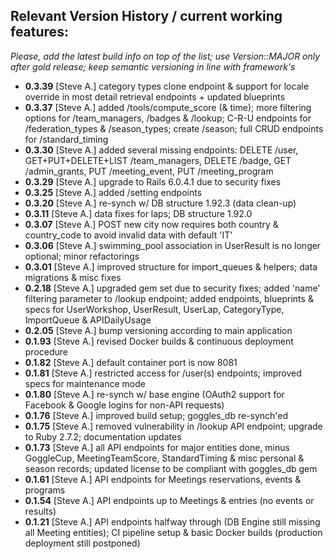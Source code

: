 ## Relevant Version History / current working features:

_Please, add the latest build info on top of the list; use Version::MAJOR only after gold release; keep semantic versioning in line with framework's_

- **0.3.39** [Steve A.] category types clone endpoint & support for locale override in most detail retrieval endpoints + updated blueprints
- **0.3.37** [Steve A.] added /tools/compute_score (& time); more filtering options for /team_managers, /badges & /lookup; C-R-U endpoints for /federation_types & /season_types; create /season; full CRUD endpoints for /standard_timing
- **0.3.30** [Steve A.] added several missing endpoints: DELETE /user, GET+PUT+DELETE+LIST /team_managers, DELETE /badge, GET /admin_grants,
PUT /meeting_event, PUT /meeting_program
- **0.3.29** [Steve A.] upgrade to Rails 6.0.4.1 due to security fixes
- **0.3.25** [Steve A.] added /setting endpoints
- **0.3.20** [Steve A.] re-synch w/ DB structure 1.92.3 (data clean-up)
- **0.3.11** [Steve A.] data fixes for laps; DB structure 1.92.0
- **0.3.07** [Steve A.] POST new city now requires both country & country_code to avoid invalid data with default 'IT'
- **0.3.06** [Steve A.] swimming_pool association in UserResult is no longer optional; minor refactorings
- **0.3.01** [Steve A.] improved structure for import_queues & helpers; data migrations & misc fixes
- **0.2.18** [Steve A.] upgraded gem set due to security fixes; added 'name' filtering parameter to /lookup endpoint; added endpoints, blueprints & specs for UserWorkshop, UserResult, UserLap, CategoryType, ImportQueue & APIDailyUsage
- **0.2.05** [Steve A.] bump versioning according to main application
- **0.1.93** [Steve A.] revised Docker builds & continuous deployment procedure
- **0.1.82** [Steve A.] default container port is now 8081
- **0.1.81** [Steve A.] restricted access for /user(s) endpoints; improved specs for maintenance mode
- **0.1.80** [Steve A.] re-synch w/ base engine (OAuth2 support for Facebook & Google logins for non-API requests)
- **0.1.76** [Steve A.] improved build setup; goggles_db re-synch'ed
- **0.1.75** [Steve A.] removed vulnerability in /lookup API endpoint; upgrade to Ruby 2.7.2; documentation updates
- **0.1.73** [Steve A.] all API endpoints for major entities done, minus GoggleCup, MeetingTeamScore, StandardTiming & misc personal & season records; updated license to be compliant with goggles_db gem
- **0.1.61** [Steve A.] API endpoints for Meetings reservations, events & programs
- **0.1.54** [Steve A.] API endpoints up to Meetings & entries (no events or results)
- **0.1.21** [Steve A.] API endpoints halfway through (DB Engine still missing all Meeting entities); CI pipeline setup & basic Docker builds (production deployment still postponed)
